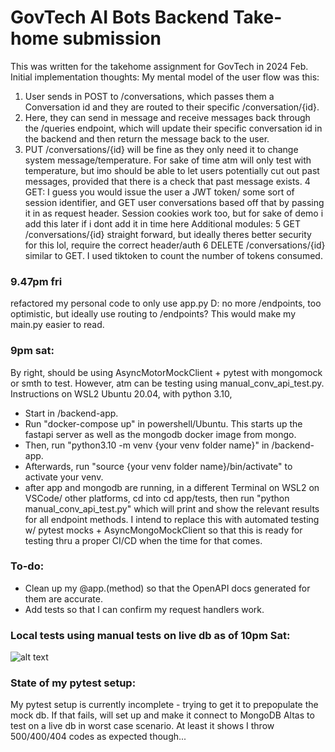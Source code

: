 # GovTech AI Bots Backend Take-home submission
This was written for the takehome assignment for GovTech in 2024 Feb.
Initial implementation thoughts:
My mental model of the user flow was this:
1. User sends in POST to /conversations, which passes them a Conversation id and they are routed to their specific /conversation/{id}.
2. Here, they can send in message and receive messages back through the /queries endpoint, which will update their specific
conversation id in the backend and then return the message back to the user.
3. PUT /conversations/{id} will be fine as they only need it to change system message/temperature. For sake of time atm will only
test with temperature, but imo should be able to let users potentially cut out past messages, provided that there is a check that past message exists.
4 GET: I guess you would issue the user a JWT token/ some sort of session identifier, and GET user conversations based off that
by passing it in as request header. Session cookies work too, but for sake of demo i add this later if i dont add it in time here
Additional modules:
5 GET /conversations/{id} straight forward, but ideally theres better security for this lol, require the correct header/auth
6 DELETE /conversations/{id} similar to GET.
I used tiktoken to count the number of tokens consumed.

### 9.47pm fri
 refactored my personal code to only use app.py D: no more /endpoints, too optimistic, but ideally use routing to /endpoints?
 This would make my main.py easier to read.
### 9pm sat:
By right, should be using AsyncMotorMockClient + pytest with mongomock or smth to test.
However, atm can be testing using manual_conv_api_test.py.
Instructions on WSL2 Ubuntu 20.04, with python 3.10,
- Start in /backend-app.
- Run "docker-compose up" in powershell/Ubuntu. This starts up the fastapi server as well as the mongodb docker image from mongo.
- Then, run "python3.10 -m venv {your venv folder name}" in /backend-app.
- Afterwards, run "source {your venv folder name}/bin/activate" to activate your venv.
- after app and mongodb are running, in a different Terminal on WSL2 on VSCode/ other platforms, 
  cd into cd app/tests, then run "python manual_conv_api_test.py" which will print and show the relevant results for all 
  endpoint methods.
I intend to replace this with automated testing w/ pytest mocks + AsyncMongoMockClient so that this is ready for testing thru
a proper CI/CD when the time for that comes.


### To-do:
- Clean up my @app.(method) so that the OpenAPI docs generated for them are accurate.
- Add tests so that I can confirm my request handlers work.
### Local tests using manual tests on live db as of 10pm Sat:
![alt text](https://i.ibb.co/7KdbdwQ/Screenshot-557.png "photo")

### State of my pytest setup:
My pytest setup is currently incomplete - trying to get it to prepopulate the mock db. If that fails, will set up and make it
connect to MongoDB Altas to test on a live db in worst case scenario. At least it shows I throw 500/400/404 codes as expected though...